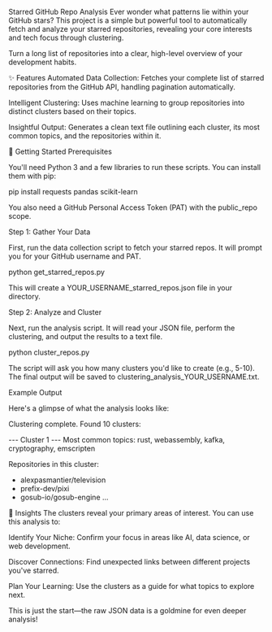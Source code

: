 Starred GitHub Repo Analysis
Ever wonder what patterns lie within your GitHub stars? This project is a simple but powerful tool to automatically fetch and analyze your starred repositories, revealing your core interests and tech focus through clustering.

Turn a long list of repositories into a clear, high-level overview of your development habits.

✨ Features
Automated Data Collection: Fetches your complete list of starred repositories from the GitHub API, handling pagination automatically.

Intelligent Clustering: Uses machine learning to group repositories into distinct clusters based on their topics.

Insightful Output: Generates a clean text file outlining each cluster, its most common topics, and the repositories within it.

🚀 Getting Started
Prerequisites

You'll need Python 3 and a few libraries to run these scripts. You can install them with pip:

pip install requests pandas scikit-learn

You also need a GitHub Personal Access Token (PAT) with the public_repo scope.

Step 1: Gather Your Data

First, run the data collection script to fetch your starred repos. It will prompt you for your GitHub username and PAT.

python get_starred_repos.py

This will create a YOUR_USERNAME_starred_repos.json file in your directory.

Step 2: Analyze and Cluster

Next, run the analysis script. It will read your JSON file, perform the clustering, and output the results to a text file.

python cluster_repos.py

The script will ask you how many clusters you'd like to create (e.g., 5-10). The final output will be saved to clustering_analysis_YOUR_USERNAME.txt.

Example Output

Here's a glimpse of what the analysis looks like:

Clustering complete. Found 10 clusters:

--- Cluster 1 ---
Most common topics:
  rust, webassembly, kafka, cryptography, emscripten

Repositories in this cluster:
  - alexpasmantier/television
  - prefix-dev/pixi
  - gosub-io/gosub-engine
  ...

🧠 Insights
The clusters reveal your primary areas of interest. You can use this analysis to:

Identify Your Niche: Confirm your focus in areas like AI, data science, or web development.

Discover Connections: Find unexpected links between different projects you've starred.

Plan Your Learning: Use the clusters as a guide for what topics to explore next.

This is just the start—the raw JSON data is a goldmine for even deeper analysis!
